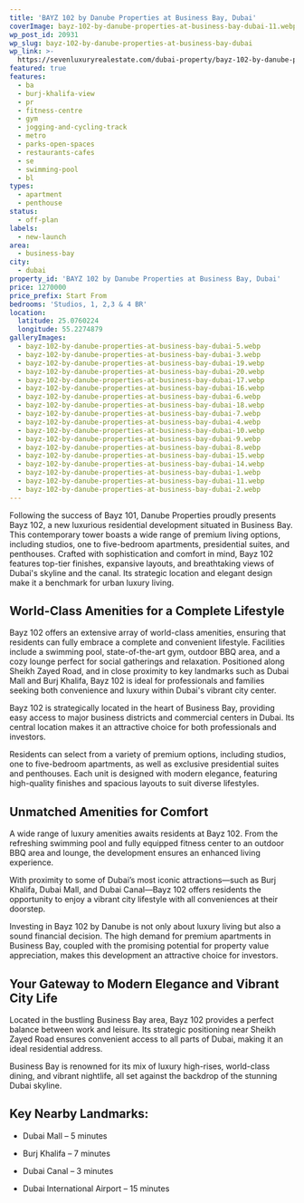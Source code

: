 ```yaml
---
title: 'BAYZ 102 by Danube Properties at Business Bay, Dubai'
coverImage: bayz-102-by-danube-properties-at-business-bay-dubai-11.webp
wp_post_id: 20931
wp_slug: bayz-102-by-danube-properties-at-business-bay-dubai
wp_link: >-
  https://sevenluxuryrealestate.com/dubai-property/bayz-102-by-danube-properties-at-business-bay-dubai/
featured: true
features:
  - ba
  - burj-khalifa-view
  - pr
  - fitness-centre
  - gym
  - jogging-and-cycling-track
  - metro
  - parks-open-spaces
  - restaurants-cafes
  - se
  - swimming-pool
  - bl
types:
  - apartment
  - penthouse
status:
  - off-plan
labels:
  - new-launch
area:
  - business-bay
city:
  - dubai
property_id: 'BAYZ 102 by Danube Properties at Business Bay, Dubai'
price: 1270000
price_prefix: Start From
bedrooms: 'Studios, 1, 2,3 & 4 BR'
location:
  latitude: 25.0760224
  longitude: 55.2274879
galleryImages:
  - bayz-102-by-danube-properties-at-business-bay-dubai-5.webp
  - bayz-102-by-danube-properties-at-business-bay-dubai-3.webp
  - bayz-102-by-danube-properties-at-business-bay-dubai-19.webp
  - bayz-102-by-danube-properties-at-business-bay-dubai-20.webp
  - bayz-102-by-danube-properties-at-business-bay-dubai-17.webp
  - bayz-102-by-danube-properties-at-business-bay-dubai-16.webp
  - bayz-102-by-danube-properties-at-business-bay-dubai-6.webp
  - bayz-102-by-danube-properties-at-business-bay-dubai-18.webp
  - bayz-102-by-danube-properties-at-business-bay-dubai-7.webp
  - bayz-102-by-danube-properties-at-business-bay-dubai-4.webp
  - bayz-102-by-danube-properties-at-business-bay-dubai-10.webp
  - bayz-102-by-danube-properties-at-business-bay-dubai-9.webp
  - bayz-102-by-danube-properties-at-business-bay-dubai-8.webp
  - bayz-102-by-danube-properties-at-business-bay-dubai-15.webp
  - bayz-102-by-danube-properties-at-business-bay-dubai-14.webp
  - bayz-102-by-danube-properties-at-business-bay-dubai-1.webp
  - bayz-102-by-danube-properties-at-business-bay-dubai-11.webp
  - bayz-102-by-danube-properties-at-business-bay-dubai-2.webp
---
```


Following the success of Bayz 101, Danube Properties proudly presents Bayz 102, a new luxurious residential development situated in Business Bay. This contemporary tower boasts a wide range of premium living options, including studios, one to five-bedroom apartments, presidential suites, and penthouses. Crafted with sophistication and comfort in mind, Bayz 102 features top-tier finishes, expansive layouts, and breathtaking views of Dubai's skyline and the canal. Its strategic location and elegant design make it a benchmark for urban luxury living.

## **World-Class Amenities for a Complete Lifestyle**

Bayz 102 offers an extensive array of world-class amenities, ensuring that residents can fully embrace a complete and convenient lifestyle. Facilities include a swimming pool, state-of-the-art gym, outdoor BBQ area, and a cozy lounge perfect for social gatherings and relaxation. Positioned along Sheikh Zayed Road, and in close proximity to key landmarks such as Dubai Mall and Burj Khalifa, Bayz 102 is ideal for professionals and families seeking both convenience and luxury within Dubai's vibrant city center.

Bayz 102 is strategically located in the heart of Business Bay, providing easy access to major business districts and commercial centers in Dubai. Its central location makes it an attractive choice for both professionals and investors.

Residents can select from a variety of premium options, including studios, one to five-bedroom apartments, as well as exclusive presidential suites and penthouses. Each unit is designed with modern elegance, featuring high-quality finishes and spacious layouts to suit diverse lifestyles.

## **Unmatched Amenities for Comfort**

A wide range of luxury amenities awaits residents at Bayz 102. From the refreshing swimming pool and fully equipped fitness center to an outdoor BBQ area and lounge, the development ensures an enhanced living experience.

With proximity to some of Dubai’s most iconic attractions—such as Burj Khalifa, Dubai Mall, and Dubai Canal—Bayz 102 offers residents the opportunity to enjoy a vibrant city lifestyle with all conveniences at their doorstep.

Investing in Bayz 102 by Danube is not only about luxury living but also a sound financial decision. The high demand for premium apartments in Business Bay, coupled with the promising potential for property value appreciation, makes this development an attractive choice for investors.

## **Your Gateway to Modern Elegance and Vibrant City Life**

Located in the bustling Business Bay area, Bayz 102 provides a perfect balance between work and leisure. Its strategic positioning near Sheikh Zayed Road ensures convenient access to all parts of Dubai, making it an ideal residential address.

Business Bay is renowned for its mix of luxury high-rises, world-class dining, and vibrant nightlife, all set against the backdrop of the stunning Dubai skyline.

## **Key Nearby Landmarks:**

- Dubai Mall – 5 minutes  

- Burj Khalifa – 7 minutes  

- Dubai Canal – 3 minutes  

- Dubai International Airport – 15 minutes
